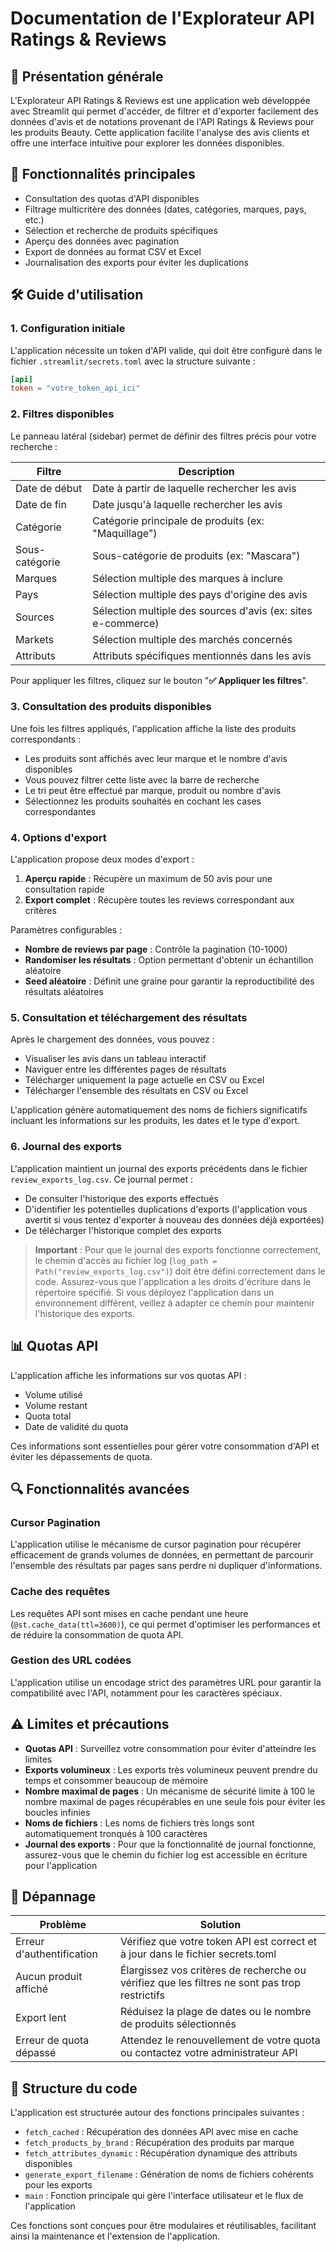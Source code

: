# Documentation de l'Explorateur API Ratings & Reviews

## 📖 Présentation générale

L'Explorateur API Ratings & Reviews est une application web développée avec Streamlit qui permet d'accéder, de filtrer et d'exporter facilement des données d'avis et de notations provenant de l'API Ratings & Reviews pour les produits Beauty. Cette application facilite l'analyse des avis clients et offre une interface intuitive pour explorer les données disponibles.

## 🚀 Fonctionnalités principales

- Consultation des quotas d'API disponibles
- Filtrage multicritère des données (dates, catégories, marques, pays, etc.)
- Sélection et recherche de produits spécifiques
- Aperçu des données avec pagination
- Export de données au format CSV et Excel
- Journalisation des exports pour éviter les duplications

## 🛠️ Guide d'utilisation

### 1. Configuration initiale

L'application nécessite un token d'API valide, qui doit être configuré dans le fichier `.streamlit/secrets.toml` avec la structure suivante :

```toml
[api]
token = "votre_token_api_ici"
```

### 2. Filtres disponibles

Le panneau latéral (sidebar) permet de définir des filtres précis pour votre recherche :

| Filtre | Description |
|--------|-------------|
| Date de début | Date à partir de laquelle rechercher les avis |
| Date de fin | Date jusqu'à laquelle rechercher les avis |
| Catégorie | Catégorie principale de produits (ex: "Maquillage") |
| Sous-catégorie | Sous-catégorie de produits (ex: "Mascara") |
| Marques | Sélection multiple des marques à inclure |
| Pays | Sélection multiple des pays d'origine des avis |
| Sources | Sélection multiple des sources d'avis (ex: sites e-commerce) |
| Markets | Sélection multiple des marchés concernés |
| Attributs | Attributs spécifiques mentionnés dans les avis |

Pour appliquer les filtres, cliquez sur le bouton "**✅ Appliquer les filtres**".

### 3. Consultation des produits disponibles

Une fois les filtres appliqués, l'application affiche la liste des produits correspondants :

- Les produits sont affichés avec leur marque et le nombre d'avis disponibles
- Vous pouvez filtrer cette liste avec la barre de recherche
- Le tri peut être effectué par marque, produit ou nombre d'avis
- Sélectionnez les produits souhaités en cochant les cases correspondantes

### 4. Options d'export

L'application propose deux modes d'export :

1. **Aperçu rapide** : Récupère un maximum de 50 avis pour une consultation rapide
2. **Export complet** : Récupère toutes les reviews correspondant aux critères

Paramètres configurables :
- **Nombre de reviews par page** : Contrôle la pagination (10-1000)
- **Randomiser les résultats** : Option permettant d'obtenir un échantillon aléatoire
- **Seed aléatoire** : Définit une graine pour garantir la reproductibilité des résultats aléatoires

### 5. Consultation et téléchargement des résultats

Après le chargement des données, vous pouvez :

- Visualiser les avis dans un tableau interactif
- Naviguer entre les différentes pages de résultats
- Télécharger uniquement la page actuelle en CSV ou Excel
- Télécharger l'ensemble des résultats en CSV ou Excel

L'application génère automatiquement des noms de fichiers significatifs incluant les informations sur les produits, les dates et le type d'export.

### 6. Journal des exports

L'application maintient un journal des exports précédents dans le fichier `review_exports_log.csv`. Ce journal permet :

- De consulter l'historique des exports effectués
- D'identifier les potentielles duplications d'exports (l'application vous avertit si vous tentez d'exporter à nouveau des données déjà exportées)
- De télécharger l'historique complet des exports

> **Important** : Pour que le journal des exports fonctionne correctement, le chemin d'accès au fichier log (`log_path = Path("review_exports_log.csv")`) doit être défini correctement dans le code. Assurez-vous que l'application a les droits d'écriture dans le répertoire spécifié. Si vous déployez l'application dans un environnement différent, veillez à adapter ce chemin pour maintenir l'historique des exports.

## 📊 Quotas API

L'application affiche les informations sur vos quotas API :
- Volume utilisé
- Volume restant
- Quota total
- Date de validité du quota

Ces informations sont essentielles pour gérer votre consommation d'API et éviter les dépassements de quota.

## 🔍 Fonctionnalités avancées

### Cursor Pagination

L'application utilise le mécanisme de cursor pagination pour récupérer efficacement de grands volumes de données, en permettant de parcourir l'ensemble des résultats par pages sans perdre ni dupliquer d'informations.

### Cache des requêtes

Les requêtes API sont mises en cache pendant une heure (`@st.cache_data(ttl=3600)`), ce qui permet d'optimiser les performances et de réduire la consommation de quota API.

### Gestion des URL codées

L'application utilise un encodage strict des paramètres URL pour garantir la compatibilité avec l'API, notamment pour les caractères spéciaux.

## ⚠️ Limites et précautions

- **Quotas API** : Surveillez votre consommation pour éviter d'atteindre les limites
- **Exports volumineux** : Les exports très volumineux peuvent prendre du temps et consommer beaucoup de mémoire
- **Nombre maximal de pages** : Un mécanisme de sécurité limite à 100 le nombre maximal de pages récupérables en une seule fois pour éviter les boucles infinies
- **Noms de fichiers** : Les noms de fichiers très longs sont automatiquement tronqués à 100 caractères
- **Journal des exports** : Pour que la fonctionnalité de journal fonctionne, assurez-vous que le chemin du fichier log est accessible en écriture pour l'application

## 🔧 Dépannage

| Problème | Solution |
|----------|----------|
| Erreur d'authentification | Vérifiez que votre token API est correct et à jour dans le fichier secrets.toml |
| Aucun produit affiché | Élargissez vos critères de recherche ou vérifiez que les filtres ne sont pas trop restrictifs |
| Export lent | Réduisez la plage de dates ou le nombre de produits sélectionnés |
| Erreur de quota dépassé | Attendez le renouvellement de votre quota ou contactez votre administrateur API |

## 📑 Structure du code

L'application est structurée autour des fonctions principales suivantes :

- `fetch_cached` : Récupération des données API avec mise en cache
- `fetch_products_by_brand` : Récupération des produits par marque
- `fetch_attributes_dynamic` : Récupération dynamique des attributs disponibles
- `generate_export_filename` : Génération de noms de fichiers cohérents pour les exports
- `main` : Fonction principale qui gère l'interface utilisateur et le flux de l'application

Ces fonctions sont conçues pour être modulaires et réutilisables, facilitant ainsi la maintenance et l'extension de l'application.
